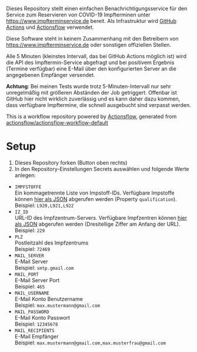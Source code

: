 Dieses Repository stellt einen einfachen Benachrichtigungsservice für den Service zum Reservieren von COVID-19 Impfterminen unter https://www.impfterminservice.de bereit. Als Infrastruktur wird [GitHub Actions](https://docs.github.com/de/actions) und [Actionsflow](https://github.com/actionsflow/actionsflow) verwendet.

Diese Software steht in keinem Zusammenhang mit den Betreibern von https://www.impfterminservice.de oder sonstigen offiziellen Stellen.

Alle 5 Minuten (kleinstes Intervall, das bei GitHub Actions möglich ist) wird die API des Impftermin-Service abgefragt und bei positivem Ergebnis (Termine verfügbar) eine E-Mail über den konfigurierten Server an die angegebenen Empfänger versendet.

**Achtung**: Bei meinen Tests wurde trotz 5-Minuten-Intervall nur sehr unregelmäßig mit größeren Abständen der Job getriggert. Offenbar ist GitHub hier nicht wirklich zuverlässig und es kann daher dazu kommen, dass verfügbare Impftermine, die schnell ausgebucht sind verpasst werden.

This is a workflow repository powered by [Actionsflow](https://github.com/actionsflow/actionsflow), generated from [actionsflow/actionsflow-workflow-default](https://github.com/actionsflow/actionsflow-workflow-default)

# Setup

1. Dieses Repository forken (Button oben rechts)
2. In den Repository-Einstellungen Secrets auswählen und folgende Werte anlegen:
  * `IMPFSTOFFE`  
    Ein kommagetrennte Liste von Impstoff-IDs. Verfügbare Impstoffe können [hier als JSON](https://www.impfterminservice.de/assets/static/its/vaccination-list.json) abgerufen werden (Property `qualification`).  
    Beispiel: `L920,L921,L922`
  * `IZ_ID`  
    URL-ID des Impfzentrum-Servers. Verfügbare Impfzentren können [hier als JSON](https://www.impfterminservice.de/assets/static/impfzentren.json) abgerufen werden (Dresitellige Ziffer am Anfang der URL).  
    Beispiel: `229`
  * `PLZ`  
    Postleitzahl des Impfzentrums  
    Beispiel: `72469`
  * `MAIL_SERVER`  
    E-Mail Server  
    Beispiel: `smtp.gmail.com`
  * `MAIL_PORT`  
    E-Mail Server Port  
    Beispiel: `465`
  * `MAIL_USERNAME`  
    E-Mail Konto Benutzername  
    Beispiel: `max.mustermann@gmail.com`
  * `MAIL_PASSWORD`  
    E-Mail Konto Passwort  
    Beispiel: `12345678`
  * `MAIL_RECIPIENTS`  
    E-Mail Empfänger  
    Beispiel: `max.mustermann@gmail.com,max.musterfrau@gmail.com`
